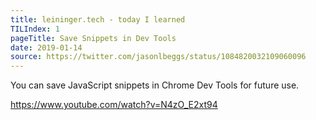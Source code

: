 ```yaml
---
title: leininger.tech - today I learned
TILIndex: 1
pageTitle: Save Snippets in Dev Tools
date: 2019-01-14
source: https://twitter.com/jasonlbeggs/status/1084820032109060096
---
```


You can save JavaScript snippets in Chrome Dev Tools for future use.

https://www.youtube.com/watch?v=N4zO_E2xt94
